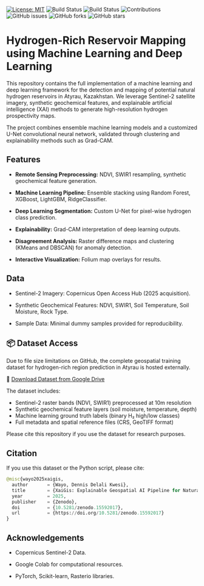 [![License: MIT](https://img.shields.io/badge/License-MIT-yellow.svg)](https://opensource.org/licenses/MIT)
![Build Status](https://img.shields.io/badge/ML-yes-green)
![Build Status](https://img.shields.io/badge/DL-yes-blue)
![Contributions](https://img.shields.io/badge/contributions-welcome-gold)
![GitHub issues](https://img.shields.io/github/issues/DennisWayo/hydrogen-mapping-atyrau)
![GitHub forks](https://img.shields.io/github/forks/DennisWayo/hydrogen-mapping-atyrau)
![GitHub stars](https://img.shields.io/github/stars/DennisWayo/hydrogen-mapping-atyrau)

# Hydrogen-Rich Reservoir Mapping using Machine Learning and Deep Learning

This repository contains the full implementation of a machine learning and deep learning framework for the detection and mapping of potential natural hydrogen reservoirs in Atyrau, Kazakhstan. We leverage Sentinel-2 satellite imagery, synthetic geochemical features, and explainable artificial intelligence (XAI) methods to generate high-resolution hydrogen prospectivity maps.

The project combines ensemble machine learning models and a customized U-Net convolutional neural network, validated through clustering and explainability methods such as Grad-CAM.

## Features

- **Remote Sensing Preprocessing:** NDVI, SWIR1 resampling, synthetic geochemical feature generation.

- **Machine Learning Pipeline:** Ensemble stacking using Random Forest, XGBoost, LightGBM, RidgeClassifier.

- **Deep Learning Segmentation:** Custom U-Net for pixel-wise hydrogen class prediction.

- **Explainability:** Grad-CAM interpretation of deep learning outputs.

- **Disagreement Analysis:** Raster difference maps and clustering (KMeans and DBSCAN) for anomaly detection.

- **Interactive Visualization:** Folium map overlays for results.

## Data

- Sentinel-2 Imagery: Copernicus Open Access Hub (2025 acquisition).

- Synthetic Geochemical Features: NDVI, SWIR1, Soil Temperature, Soil Moisture, Rock Type.

- Sample Data: Minimal dummy samples provided for reproducibility.

## 📦 Dataset Access

Due to file size limitations on GitHub, the complete geospatial training dataset for hydrogen-rich region prediction in Atyrau is hosted externally.

🔗 [Download Dataset from Google Drive](https://drive.google.com/file/d/1IbGIL9xZsFaANWRBj2-LCep6x_saU4Gn/view?usp=drive_link)

The dataset includes:
- Sentinel-2 raster bands (NDVI, SWIR1) preprocessed at 10m resolution
- Synthetic geochemical feature layers (soil moisture, temperature, depth)
- Machine learning ground truth labels (binary H₂ high/low classes)
- Full metadata and spatial reference files (CRS, GeoTIFF format)

Please cite this repository if you use the dataset for research purposes.

## Citation

If you use this dataset or the Python script, please cite:

```python
@misc{wayo2025xaigis,
  author       = {Wayo, Dennis Delali Kwesi},
  title        = {XaiGis: Explainable Geospatial AI Pipeline for Natural Hydrogen Mapping in Atyrau},
  year         = 2025,
  publisher    = {Zenodo},
  doi          = {10.5281/zenodo.15592017},
  url          = {https://doi.org/10.5281/zenodo.15592017}
}
```

## Acknowledgements

- Copernicus Sentinel-2 Data.

- Google Colab for computational resources.

- PyTorch, Scikit-learn, Rasterio libraries.
